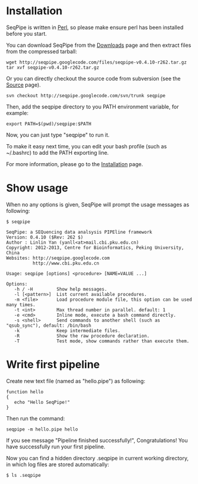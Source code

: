 # Installation #

SeqPipe is written in [Perl](http://www.perl.org/), so please make ensure perl has been installed before you start.

You can download SeqPipe from the [Downloads](https://code.google.com/p/seqpipe/downloads/list) page and then extract files from the compressed tarball:
```
wget http://seqpipe.googlecode.com/files/seqpipe-v0.4.10-r262.tar.gz
tar xvf seqpipe-v0.4.10-r262.tar.gz
```

Or you can directly checkout the source code from subversion (see the [Source](https://code.google.com/p/seqpipe/source/list) page).
```
svn checkout http://seqpipe.googlecode.com/svn/trunk seqpipe
```

Then, add the seqpipe directory to you PATH environment variable, for example:
```
export PATH=$(pwd)/seqpipe:$PATH
```

Now, you can just type "seqpipe" to run it.

To make it easy next time, you can edit your bash profile (such as ~/.bashrc) to add the PATH exporting line.

For more information, please go to the [Installation](Installation.md) page.


# Show usage #

When no any options is given, SeqPipe will prompt the usage messages as following:

```
$ seqpipe

SeqPipe: a SEQuencing data analsysis PIPEline framework
Version: 0.4.10 ($Rev: 262 $)
Author : Linlin Yan (yanll<at>mail.cbi.pku.edu.cn)
Copyright: 2012-2013, Centre for Bioinformatics, Peking University, China
Websites: http://seqpipe.googlecode.com
          http://www.cbi.pku.edu.cn

Usage: seqpipe [options] <procedure> [NAME=VALUE ...]

Options:
   -h / -H         Show help messages.
   -l [<pattern>]  List current available procedures.
   -m <file>       Load procedure module file, this option can be used many times.
   -t <int>        Max thread number in parallel. default: 1
   -e <cmd>        Inline mode, execute a bash command directly.
   -s <shell>      Send commands to another shell (such as "qsub_sync"), default: /bin/bash
   -k              Keep intermediate files.
   -R              Show the raw procedure declaration.
   -T              Test mode, show commands rather than execute them.
```


# Write first pipeline #

Create new text file (named as "hello.pipe") as following:
```
function hello
{
   echo "Hello SeqPipe!"
}
```

Then run the command:
```
seqpipe -m hello.pipe hello
```

If you see message "Pipeline finished successfully!", Congratulations! You have successfully run your first pipeline.

Now you can find a hidden directory .seqpipe in current working directory, in which log files are stored automatically:

```
$ ls .seqpipe
```